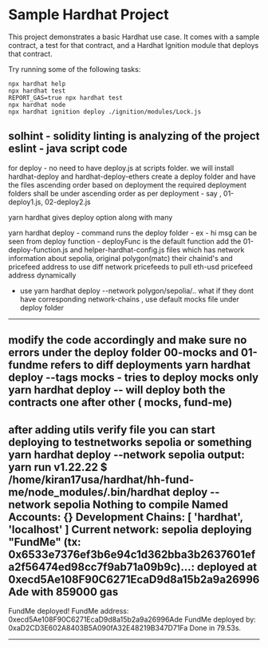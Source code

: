 # Sample Hardhat Project

This project demonstrates a basic Hardhat use case. It comes with a sample contract, a test for that contract, and a Hardhat Ignition module that deploys that contract.

Try running some of the following tasks:

```shell
npx hardhat help
npx hardhat test
REPORT_GAS=true npx hardhat test
npx hardhat node
npx hardhat ignition deploy ./ignition/modules/Lock.js
```

solhint - solidity linting is analyzing of the project
eslint - java script code
---
for deploy - no need to have deploy.js at scripts folder. we will install hardhat-deploy and hardhat-deploy-ethers
create a deploy folder and have the files ascending order based on deployment
the required deployment folders shall be under ascending order as per deployment - say , 01-deploy1.js, 02-deploy2.js

yarn hardhat gives deploy option along with many

yarn hardhat deploy - command runs the deploy folder - ex - hi msg can be seen from deploy function - deployFunc is the default function
add the 01-deploy-function.js and helper-hardhat-config.js files which has network information about sepolia, original polygon(matc) their chainid's and pricefeed address to use diff network pricefeeds to pull eth-usd pricefeed address dynamically
- use yarn hardhat deploy --network polygon/sepolia/..
what if they dont have corresponding network-chains , use default mocks file under deploy folder

-------
modify the code accordingly and make sure no errors
under the deploy folder 00-mocks and 01-fundme refers to diff deployments
yarn hardhat deploy --tags mocks - tries to deploy mocks only
yarn hardhat deploy -- will deploy both the contracts one after other ( mocks, fund-me)
-----------
after adding utils verify file
you can start deploying to testnetworks sepolia or something
yarn hardhat deploy --network sepolia
output:
yarn run v1.22.22
$ /home/kiran17usa/hardhat/hh-fund-me/node_modules/.bin/hardhat deploy --network sepolia
Nothing to compile
Named Accounts: {}
Development Chains: [ 'hardhat', 'localhost' ]
Current network: sepolia
deploying "FundMe" (tx: 0x6533e7376ef3b6e94c1d362bba3b2637601efa2f56474ed98cc7f9ab71a09b9c)...: deployed at 0xecd5Ae108F90C6271EcaD9d8a15b2a9a26996Ade with 859000 gas
--------------------------------------
FundMe deployed!
FundMe address: 0xecd5Ae108F90C6271EcaD9d8a15b2a9a26996Ade
FundMe deployed by: 0xaD2CD3E602A8403B5A090fA32E48219B347D71Fa
Done in 79.53s.

--------------------------------------------------------------